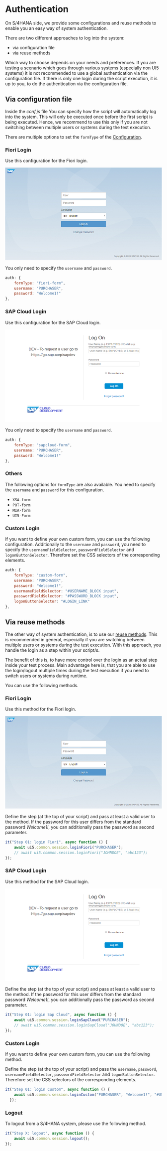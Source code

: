 # Authentication

On S/4HANA side, we provide some configurations and reuse methods to enable you an easy way of system authentication.

There are two different approaches to log into the system:
- via configuration file
- via reuse methods

Which way to choose depends on your needs and preferences. If you are testing a scenario which goes through various systems (especially non UI5 systems) it is not recommended to use a global authentication via the configuration file. If there is only one login during the script execution, it is up to you, to do the authentication via the configuration file.

## Via configuration file
Inside the *conf.js* file You can specify how the script will automatically log into the system. This will only be executed once before the first script is being executed. Hence, we recommend to use this only if you are not switching between multiple users or systems during the test execution.

There are multiple options to set the ```formType``` of the [Configuration](./configuration.md).

### Fiori Login
Use this configuration for the Fiori login.

![fiori-form](../sources/images/fiori_form.PNG)

You only need to specify the ```username``` and ```password```.

```javascript
auth: {
    formType: "fiori-form",
    username: "PURCHASER",
    password: "Welcome1!"
},
```

### SAP Cloud Login
Use this configuration for the SAP Cloud login.

![sapcloud-form](../sources/images/sapCloud_form.PNG)

You only need to specify the ```username``` and ```password```.

```javascript
auth: {
    formType: "sapcloud-form",
    username: "PURCHASER",
    password: "Welcome1!"
},
```

### Others
The following options for ```formType``` are also available. You need to specify the ```username``` and ```password``` for this configuration.
- ```XSA-form```
- ```POT-form```
- ```MIA-form```
- ```UI5-Form```

### Custom Login
If you want to define your own custom form, you can use the following configuration.
Additionally to the ```username``` and ```password```, you need to specify the ```usernameFieldSelector```, ```passwordFieldSelector``` and ```logonButtonSelector```. Therefore set the CSS selectors of the corresponding elements.

```javascript
auth: {
    formType: "custom-form",
    username: "PURCHASER",
    password: "Welcome1!",
    usernameFieldSelector: "#USERNAME_BLOCK input",
    passwordFieldSelector: "#PASSWORD_BLOCK input",
    logonButtonSelector: "#LOGIN_LINK"
},
```

## Via reuse methods
The other way of system authentication, is to use our [reuse methods](https://github.tools.sap/sProcurement/wdio-qmate-service/blob/main/documentation/doc.md#ui5.common.session). 
This is recommended in general, especially if you are switching between multiple users or systems during the test execution. 
With this approach, you handle the login as a step within your script/s. 

The benefit of this is, to have more control over the login as an actual step inside your test process. 
Main advantage here is, that you are able to use the login/logout multiple times during the test execution if you need to switch users or systems during runtime.

You can use the following methods.

### Fiori Login
Use this method for the Fiori login.

![fiori-form](../sources/images/fiori_form.PNG)

Define the step (at the top of your script) and pass at least a valid user to the method. 
If the password for this user differs from the standard password *Welcome1!*, you can additionally pass the password as second parameter.

```javascript
it("Step 01: login Fiori", async function () {
    await ui5.common.session.loginFiori("PURCHASER");
    // await ui5.common.session.loginFiori("JOHNDOE", "abc123");
});
```

### SAP Cloud Login
Use this method for the SAP Cloud login.

![sapcloud-form](../sources/images/sapCloud_form.PNG)

Define the step (at the top of your script) and pass at least a valid user to the method. 
If the password for this user differs from the standard password *Welcome1!*, you can additionally pass the password as second parameter.

```javascript
it("Step 01: login Sap Cloud", async function () {
    await ui5.common.session.loginSapCloud("PURCHASER");
    // await ui5.common.session.loginSapCloud("JOHNDOE", "abc123");
});
```

### Custom Login
If you want to define your own custom form, you can use the following method.

Define the step (at the top of your script) and pass the ```username```, ```password```, ```usernameFieldSelector```, ```passwordFieldSelector``` 
and ```logonButtonSelector```. Therefore set the CSS selectors of the corresponding elements.

```javascript
it("Step 01: login Custom", async function () {
    await ui5.common.session.loginCustom("PURCHASER", "Welcome1!", "#USERNAME_BLOCK input", "#PASSWORD_BLOCK input", "#LOGIN_LINK");
  });
```

### Logout
To logout from a S/4HANA system, please use the following method.
```javascript
it("Step X: logout", async function () {
    await ui5.common.session.logout();
});
```


